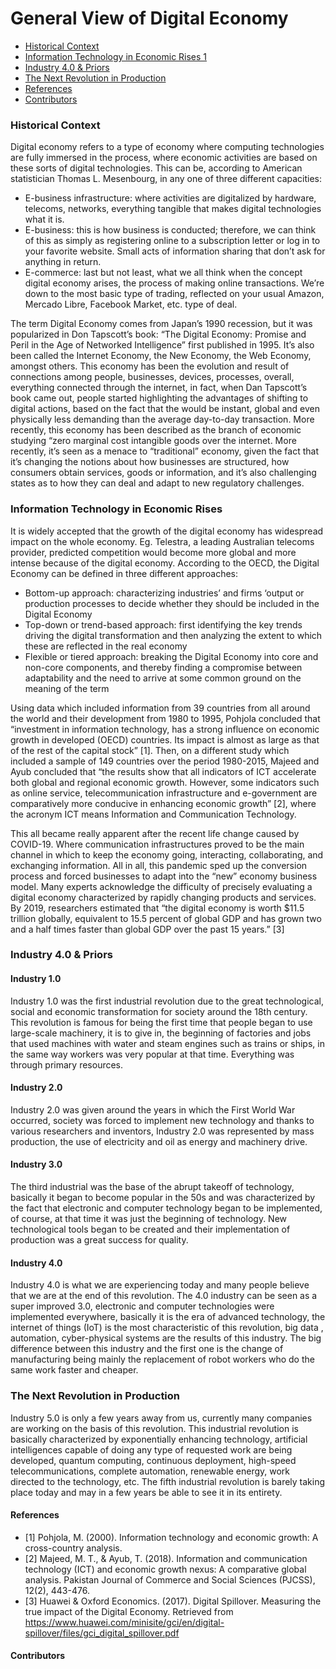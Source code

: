 # General View of Digital Economy

- [Historical Context](#Historical-Context)
- [Information Technology in Economic Rises 1](#Information-Technology-in-Economic-Rises)
- [Industry 4.0 & Priors](#Industry-4.0-&-Priors)
- [The Next Revolution in Production](#The-Next-Revolution-in-Production)
- [References](#References)
- [Contributors](#Contributors)

### Historical Context
Digital economy refers to a type of economy where computing technologies are fully immersed in the process, where economic activities are based on these sorts of digital technologies. This can be, according to American statistician Thomas L. Mesenbourg, in any one of three different capacities:
-	E-business infrastructure: where activities are digitalized by hardware, telecoms, networks, everything tangible that makes digital technologies what it is.
-	E-business: this is how business is conducted; therefore, we can think of this as simply as registering online to a subscription letter or log in to your favorite website. Small acts of information sharing that don’t ask for anything in return.
-	E-commerce: last but not least, what we all think when the concept digital economy arises, the process of making online transactions. We’re down to the most basic type of trading, reflected on your usual Amazon, Mercado Libre, Facebook Market, etc. type of deal.

The term Digital Economy comes from Japan’s 1990 recession, but it was popularized in Don Tapscott’s book: “The Digital Economy: Promise and Peril in the Age of Networked Intelligence” first published in 1995. It’s also been called the Internet Economy, the New Economy, the Web Economy, amongst others. This economy has been the evolution and result of connections among people, businesses, devices, processes, overall, everything connected through the internet, in fact, when Dan Tapscott’s book came out, people started highlighting the advantages of shifting to digital actions, based on the fact that the would be instant, global and even physically less demanding than the average day-to-day transaction. More recently, this economy has been described as the branch of economic studying “zero marginal cost intangible goods over the internet. More recently, it’s seen as a menace to “traditional” economy, given the fact that it’s changing the notions about how businesses are structured, how consumers obtain services, goods or information, and it’s also challenging states as to how they can deal and adapt to new regulatory challenges.

### Information Technology in Economic Rises
It is widely accepted that the growth of the digital economy has widespread impact on the whole economy. Eg. Telestra, a leading Australian telecoms provider, predicted competition would become more global and more intense because of the digital economy.
According to the OECD, the Digital Economy can be defined in three different approaches:
-	Bottom-up approach: characterizing industries’ and firms ‘output or production processes to decide whether they should be included in the Digital Economy
-	Top-down or trend-based approach: first identifying the key trends driving the digital transformation and then analyzing the extent to which these are reflected in the real economy 
-	Flexible or tiered approach: breaking the Digital Economy into core and non-core components, and thereby finding a compromise between adaptability and the need to arrive at some common ground on the meaning of the term

Using data which included information from 39 countries from all around the world and their development from 1980 to 1995, Pohjola concluded that “investment in information technology, has a strong influence on economic growth in developed (OECD) countries. Its impact is almost as large as that of the rest of the capital stock” [1]. Then, on a different study which included a sample of 149 countries over the period 1980-2015, Majeed and Ayub concluded that “the results show that all indicators of ICT accelerate both global and regional economic growth. However, some indicators such as online service, telecommunication infrastructure and e-government are comparatively more conducive in enhancing economic growth” [2], where the acronym ICT means Information and Communication Technology. 

This all became really apparent after the recent life change caused by COVID-19. Where communication infrastructures proved to be the main channel in which to keep the economy going, interacting, collaborating, and exchanging information. All in all, this pandemic sped up the conversion process and forced businesses to adapt into the “new” economy business model. Many experts acknowledge the difficulty of precisely evaluating a digital economy characterized by rapidly changing products and services. By 2019, researchers estimated that “the digital economy is worth $11.5 trillion globally, equivalent to 15.5 percent of global GDP and has grown two and a half times faster than global GDP over the past 15 years.” [3]

### Industry 4.0 & Priors

#### Industry 1.0
Industry 1.0 was the first industrial revolution due to the great technological, social and economic transformation for society around the 18th century. This revolution is famous for being the first time that people began to use large-scale machinery, it is to give in, the beginning of factories and jobs that used machines with water and steam engines such as trains or ships, in the same way workers was very popular at that time. Everything was through primary resources.

#### Industry 2.0
Industry 2.0 was given around the years in which the First World War occurred, society was forced to implement new technology and thanks to various researchers and inventors, Industry 2.0 was represented by mass production, the use of electricity and oil as energy and machinery drive.

#### Industry 3.0
The third industrial was the base of the abrupt takeoff of technology, basically it began to become popular in the 50s and was characterized by the fact that electronic and computer technology began to be implemented, of course, at that time it was just the beginning of technology. New technological tools began to be created and their implementation of production was a great success for quality.

#### Industry 4.0
Industry 4.0 is what we are experiencing today and many people believe that we are at the end of this revolution. The 4.0 industry can be seen as a super improved 3.0, electronic and computer technologies were implemented everywhere, basically it is the era of advanced technology, the internet of things (IoT) is the most characteristic of this revolution, big data , automation, cyber-physical systems are the results of this industry. The big difference between this industry and the first one is the change of manufacturing being mainly the replacement of robot workers who do the same work faster and cheaper.


### The Next Revolution in Production

Industry 5.0 is only a few years away from us, currently many companies are working on the basis of this revolution. This industrial revolution is basically characterized by exponentially enhancing technology, artificial intelligences capable of doing any type of requested work are being developed, quantum computing, continuous deployment, high-speed telecommunications, complete automation, renewable energy, work directed to the technology, etc. The fifth industrial revolution is barely taking place today and may in a few years be able to see it in its entirety.

#### References
- [1] Pohjola, M. (2000). Information technology and economic growth: A cross-country analysis.
- [2] Majeed, M. T., & Ayub, T. (2018). Information and communication technology (ICT) and economic growth nexus: A comparative global analysis. Pakistan Journal of Commerce and Social Sciences (PJCSS), 12(2), 443-476.
- [3] Huawei & Oxford Economics. (2017). Digital Spillover. Measuring the true impact of the Digital Economy. Retrieved from https://www.huawei.com/minisite/gci/en/digital-spillover/files/gci_digital_spillover.pdf

#### Contributors

